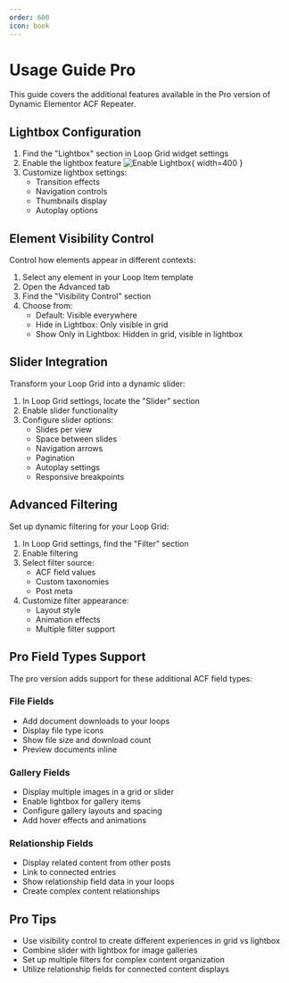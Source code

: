 ```yaml
---
order: 600
icon: book
---
```


# Usage Guide Pro

This guide covers the additional features available in the Pro version of Dynamic Elementor ACF Repeater.

## Lightbox Configuration

1. Find the "Lightbox" section in Loop Grid widget settings
2. Enable the lightbox feature
![Enable Lightbox](/images/usage/enable-lightbox.jpg){ width=400 }
3. Customize lightbox settings:
   - Transition effects
   - Navigation controls
   - Thumbnails display
   - Autoplay options

## Element Visibility Control

Control how elements appear in different contexts:

1. Select any element in your Loop Item template
2. Open the Advanced tab
3. Find the "Visibility Control" section
4. Choose from:
   - Default: Visible everywhere
   - Hide in Lightbox: Only visible in grid
   - Show Only in Lightbox: Hidden in grid, visible in lightbox

## Slider Integration

Transform your Loop Grid into a dynamic slider:

1. In Loop Grid settings, locate the "Slider" section
2. Enable slider functionality
3. Configure slider options:
   - Slides per view
   - Space between slides
   - Navigation arrows
   - Pagination
   - Autoplay settings
   - Responsive breakpoints

## Advanced Filtering

Set up dynamic filtering for your Loop Grid:

1. In Loop Grid settings, find the "Filter" section
2. Enable filtering
3. Select filter source:
   - ACF field values
   - Custom taxonomies
   - Post meta
4. Customize filter appearance:
   - Layout style
   - Animation effects
   - Multiple filter support

## Pro Field Types Support

The pro version adds support for these additional ACF field types:

### File Fields
- Add document downloads to your loops
- Display file type icons
- Show file size and download count
- Preview documents inline

### Gallery Fields
- Display multiple images in a grid or slider
- Enable lightbox for gallery items
- Configure gallery layouts and spacing
- Add hover effects and animations

### Relationship Fields
- Display related content from other posts
- Link to connected entries
- Show relationship field data in your loops
- Create complex content relationships

## Pro Tips

- Use visibility control to create different experiences in grid vs lightbox
- Combine slider with lightbox for image galleries
- Set up multiple filters for complex content organization
- Utilize relationship fields for connected content displays 